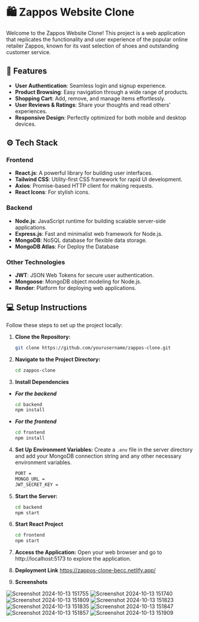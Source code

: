 # 🛍️ Zappos Website Clone

Welcome to the Zappos Website Clone! This project is a web application that replicates the functionality and user experience of the popular online retailer Zappos, known for its vast selection of shoes and outstanding customer service. 

## 🚀 Features
- **User Authentication**: Seamless login and signup experience.
- **Product Browsing**: Easy navigation through a wide range of products.
- **Shopping Cart**: Add, remove, and manage items effortlessly.
- **User Reviews & Ratings**: Share your thoughts and read others' experiences.
- **Responsive Design**: Perfectly optimized for both mobile and desktop devices.

## ⚙️ Tech Stack
### Frontend
- **React.js**: A powerful library for building user interfaces.
- **Tailwind CSS**: Utility-first CSS framework for rapid UI development.
- **Axios**: Promise-based HTTP client for making requests.
- **React Icons**: For stylish icons.

### Backend
- **Node.js**: JavaScript runtime for building scalable server-side applications.
- **Express.js**: Fast and minimalist web framework for Node.js.
- **MongoDB**: NoSQL database for flexible data storage.
- **MongoDB Atlas**: For Deploy the Database

### Other Technologies
- **JWT**: JSON Web Tokens for secure user authentication.
- **Mongoose**: MongoDB object modeling for Node.js.
- **Render**: Platform for deploying web applications.

## 💻 Setup Instructions
Follow these steps to set up the project locally:

1. **Clone the Repository:**
   ```bash
   git clone https://github.com/yourusername/zappos-clone.git
   ```

2. **Navigate to the Project Directory:**
    ```bash
    cd zappos-clone
    ```
3. **Install Dependencies**
- ***For the backend***
    ```bash
    cd backend
    npm install
    ```

- ***For the frontend***
    ```bash
    cd frontend
    npm install
    ```
4. **Set Up Environment Variables:** Create a `.env` file in the server directory and add your MongoDB connection string and any other necessary environment variables.
    ```bash
    PORT =
    MONGO_URL =
    JWT_SECRET_KEY = 
    ```

5. **Start the Server:**
    ```bash
    cd backend
    npm start
    ```
6. **Start React Project**
    ```bash
    cd frontend
    npm start
    ```

7. **Access the Application:** Open your web browser and go to http://localhost:5173 to explore the application.

8. **Deployment Link**
   https://zappos-clone-becc.netlify.app/

10. **Screenshots**
    
![Screenshot 2024-10-13 151755](https://github.com/user-attachments/assets/cd5245fc-b92f-44cf-863d-c2de86570c84)
![Screenshot 2024-10-13 151740](https://github.com/user-attachments/assets/7b811f82-880c-41a1-98e3-fa05043e46dc)    
![Screenshot 2024-10-13 151809](https://github.com/user-attachments/assets/8b4a211d-ba73-429c-8735-28d12642fdab)
![Screenshot 2024-10-13 151823](https://github.com/user-attachments/assets/67350bf3-c1c1-4ebf-9a5b-c454b0626e1c)
![Screenshot 2024-10-13 151835](https://github.com/user-attachments/assets/aae7dab5-26ca-41e3-9d9e-94dd322fb3c2)
![Screenshot 2024-10-13 151847](https://github.com/user-attachments/assets/4cabd6ae-436d-4074-8d2f-a2f9ac0f835f)
![Screenshot 2024-10-13 151857](https://github.com/user-attachments/assets/5faea4aa-66c0-4586-9143-0772a14e279c)
![Screenshot 2024-10-13 151909](https://github.com/user-attachments/assets/9b4c2c7b-b2c6-416d-9ef5-a7c558afd722)



    
